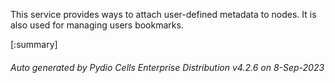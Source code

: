 






This service provides ways to attach user-defined metadata to nodes. It is also used for managing users bookmarks.

[:summary]

###### Auto generated by Pydio Cells Enterprise Distribution v4.2.6 on 8-Sep-2023
